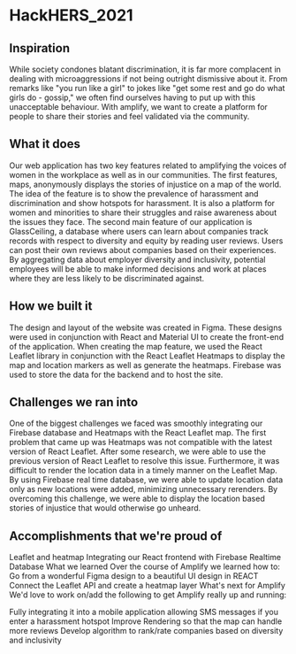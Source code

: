 # HackHERS_2021

## Inspiration
While society condones blatant discrimination, it is far more complacent in dealing with microaggressions if not being outright dismissive about it. From remarks like "you run like a girl" to jokes like "get some rest and go do what girls do - gossip," we often find ourselves having to put up with this unacceptable behaviour. With amplify, we want to create a platform for people to share their stories and feel validated via the community.

## What it does
Our web application has two key features related to amplifying the voices of women in the workplace as well as in our communities. The first features, maps, anonymously displays the stories of injustice on a map of the world. The idea of the feature is to show the prevalence of harassment and discrimination and show hotspots for harassment. It is also a platform for women and minorities to share their struggles and raise awareness about the issues they face. The second main feature of our application is GlassCeiling, a database where users can learn about companies track records with respect to diversity and equity by reading user reviews. Users can post their own reviews about companies based on their experiences. By aggregating data about employer diversity and inclusivity, potential employees will be able to make informed decisions and work at places where they are less likely to be discriminated against.

## How we built it
The design and layout of the website was created in Figma. These designs were used in conjunction with React and Material UI to create the front-end of the application. When creating the map feature, we used the React Leaflet library in conjunction with the React Leaflet Heatmaps to display the map and location markers as well as generate the heatmaps. Firebase was used to store the data for the backend and to host the site.

## Challenges we ran into
One of the biggest challenges we faced was smoothly integrating our Firebase database and Heatmaps with the React Leaflet map. The first problem that came up was Heatmaps was not compatible with the latest version of React Leaflet. After some research, we were able to use the previous version of React Leaflet to resolve this issue. Furthermore, it was difficult to render the location data in a timely manner on the Leaflet Map. By using Firebase real time database, we were able to update location data only as new locations were added, minimizing unnecessary rerenders. By overcoming this challenge, we were able to display the location based stories of injustice that would otherwise go unheard.

## Accomplishments that we're proud of
Leaflet and heatmap
Integrating our React frontend with Firebase Realtime Database
What we learned
Over the course of Amplify we learned how to:
Go from a wonderful Figma design to a beautiful UI design in REACT
Connect the Leaflet API and create a heatmap layer
What's next for Amplify
We'd love to work on/add the following to get Amplify really up and running:

Fully integrating it into a mobile application allowing SMS messages if you enter a harassment hotspot
Improve Rendering so that the map can handle more reviews
Develop algorithm to rank/rate companies based on diversity and inclusivity
